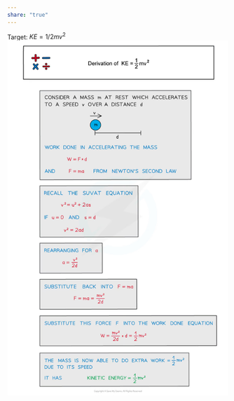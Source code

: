 ```yaml
---  
share: "true"  
---  
```

Target: $KE = 1/2mv^2$  
![Deriving kinetic energy formula.png](./Physics/Images/Deriving%20kinetic%20energy%20formula.png)